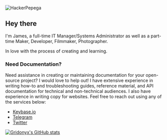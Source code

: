 ![HackerPepega](https://gridonyx.com/assets/img/hackerpepega.gif)

## Hey there
I'm James, a full-time IT Manager/Systems Administrator as well as a part-time Maker, Developer, Filmmaker, Photographer.

In love with the process of creating and learning.

### Need Documentation?

Need assistance in creating or maintaining documentation for your open-source project? I would love to help out! I have extensive experience in writing how-to and troubleshooting guides, reference material, and API documentation for technical and non-technical audiences. I also have experience in writing copy for websites. Feel free to reach out using any of the services below:
- [Keybase.io](https://keybase.io/jamesmontour)
- [Telegram](https://t.me/gridonyx)
- [Twitter](https://twitter.com/jamesmontour)

[![Gridonyx's GitHub stats](https://github-readme-stats.vercel.app/api?username=Gridonyx&theme=synthwave&count_private=true&show_icons=true)](https://github.com/anuraghazra/github-readme-stats)
